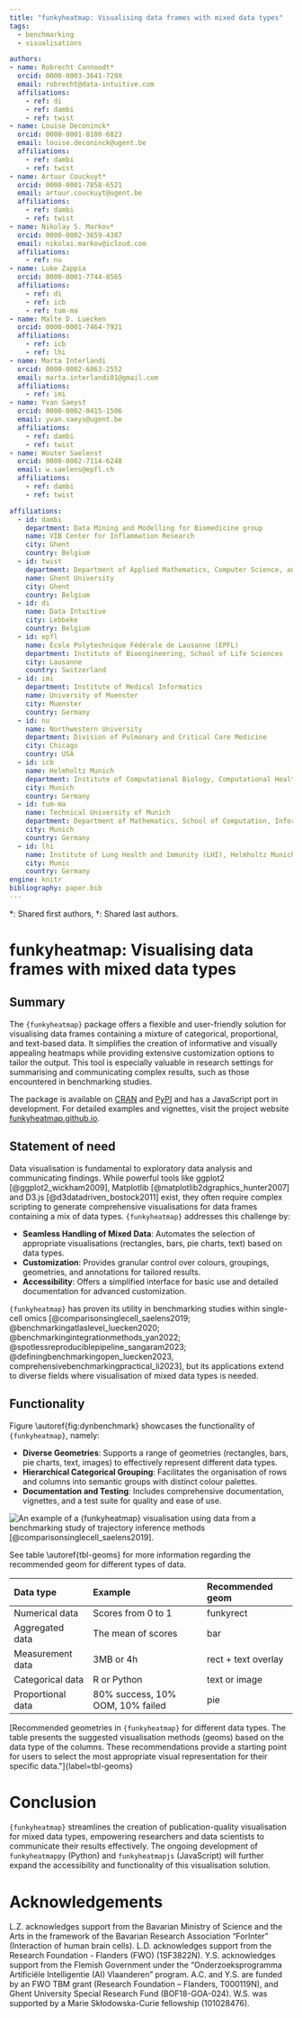```yaml
---
title: "funkyheatmap: Visualising data frames with mixed data types"
tags:
  - benchmarking
  - visualisations

authors:
- name: Robrecht Cannoodt*
  orcid: 0000-0003-3641-729X
  email: robrecht@data-intuitive.com
  affiliations:
	- ref: di
	- ref: dambi
	- ref: twist
- name: Louise Deconinck*
  orcid: 0000-0001-8100-6823
  email: louise.deconinck@ugent.be
  affiliations:
    - ref: dambi
    - ref: twist
- name: Artuur Couckuyt*
  orcid: 0000-0001-7858-6521
  email: artuur.couckuyt@ugent.be
  affiliations:
    - ref: dambi
    - ref: twist
- name: Nikolay S. Markov*
  orcid: 0000-0002-3659-4387
  email: nikolai.markov@icloud.com
  affiliations:
    - ref: nu
- name: Luke Zappia
  orcid: 0000-0001-7744-8565
  affiliations:
    - ref: di
    - ref: icb
    - ref: tum-ma
- name: Malte D. Luecken
  orcid: 0000-0001-7464-7921
  affiliations:
    - ref: icb
    - ref: lhi
- name: Marta Interlandi
  orcid: 0000-0002-6863-2552
  email: marta.interlandi01@gmail.com
  affiliations:
    - ref: imi
- name: Yvan Saeys†
  orcid: 0000-0002-0415-1506
  email: yvan.saeys@ugent.be
  affiliations:
    - ref: dambi
    - ref: twist
- name: Wouter Saelens†
  orcid: 0000-0002-7114-6248
  email: w.saelens@epfl.ch
  affiliations:
    - ref: dambi
    - ref: twist

affiliations:
  - id: dambi
    department: Data Mining and Modelling for Biomedicine group
    name: VIB Center for Inflammation Research
    city: Ghent
    country: Belgium
  - id: twist
    department: Department of Applied Mathematics, Computer Science, and Statistics
    name: Ghent University
    city: Ghent
    country: Belgium
  - id: di
    name: Data Intuitive
    city: Lebbeke
    country: Belgium
  - id: epfl
    name: École Polytechnique Fédérale de Lausanne (EPFL)
    department: Institute of Bioengineering, School of Life Sciences
    city: Lausanne
    country: Switzerland
  - id: imi
    department: Institute of Medical Informatics
    name: University of Muenster
    city: Muenster
    country: Germany
  - id: nu
    name: Northwestern University
    department: Division of Pulmonary and Critical Care Medicine
    city: Chicago
    country: USA
  - id: icb
    name: Helmholtz Munich
    department: Institute of Computational Biology, Computational Health Center
    city: Munich
    country: Germany
  - id: tum-ma
    name: Technical University of Munich
    department: Department of Mathematics, School of Computation, Information and Technology
    city: Munich
    country: Germany
  - id: lhi
    name: Institute of Lung Health and Immunity (LHI), Helmholtz Munich, Comprehensive Pneumology Center (CPC-M), Germany; Member of the German Center for Lung Research (DZL)
    city: Munic
    country: Germany
engine: knitr
bibliography: paper.bib
---
```


*: Shared first authors, †: Shared last authors.

# funkyheatmap: Visualising data frames with mixed data types

## Summary

The `{funkyheatmap}` package offers a flexible and user-friendly solution for visualising data frames containing a mixture of categorical, proportional, and text-based data. It simplifies the creation of informative and visually appealing heatmaps while providing extensive customization options to tailor the output. This tool is especially valuable in research settings for summarising and communicating complex results, such as those encountered in benchmarking studies.

The package is available on [CRAN](https://cran.r-project.org/package=funkyheatmap) and [PyPI](https://pypi.org/project/funkyheatmappy/) and has a JavaScript port in development. For detailed examples and vignettes, visit the project website [funkyheatmap.github.io](https://funkyheatmap.github.io).

## Statement of need
Data visualisation is fundamental to exploratory data analysis and communicating findings. While powerful tools like ggplot2 [@ggplot2_wickham2009], Matplotlib [@matplotlib2dgraphics_hunter2007] and D3.js [@d3datadriven_bostock2011] exist, they often require complex scripting to generate comprehensive visualisations for data frames containing a mix of data types. `{funkyheatmap}` addresses this challenge by:

* **Seamless Handling of Mixed Data**: Automates the selection of appropriate visualisations (rectangles, bars, pie charts, text) based on data types.
* **Customization**: Provides granular control over colours, groupings, geometries, and annotations for tailored results.
* **Accessibility**: Offers a simplified interface for basic use and detailed documentation for advanced customization.

`{funkyheatmap}` has proven its utility in benchmarking studies within single-cell omics [@comparisonsinglecell_saelens2019; @benchmarkingatlaslevel_luecken2020; @benchmarkingintegrationmethods_yan2022; @spotlessreproduciblepipeline_sangaram2023; @definingbenchmarkingopen_luecken2023, comprehensivebenchmarkingpractical_li2023], but its applications extend to diverse fields where visualisation of mixed data types is needed.

## Functionality
Figure \autoref{fig:dynbenchmark} showcases the functionality of `{funkyheatmap}`, namely:

* **Diverse Geometries**: Supports a range of geometries (rectangles, bars, pie charts, text, images) to effectively represent different data types.
* **Hierarchical Categorical Grouping**: Facilitates the organisation of rows and columns into semantic groups with distinct colour palettes.
* **Documentation and Testing**: Includes comprehensive documentation, vignettes, and a test suite for quality and ease of use.

![An example of a `{funkyheatmap}` visualisation using data from a benchmarking study of trajectory inference methods [@comparisonsinglecell_saelens2019].](utils_files/figure-gfm/fig-dynbenchmark-1.png)

See table \autoref{tbl-geoms} for more information regarding the recommended geom for different types of data.

| Data type         | Example                          | Recommended geom    |
|:------------------|:---------------------------------|:--------------------|
| Numerical data    | Scores from 0 to 1               | funkyrect           |
| Aggregated data   | The mean of scores               | bar                 |
| Measurement data  | 3MB or 4h                        | rect + text overlay |
| Categorical data  | R or Python                      | text or image       |
| Proportional data | 80% success, 10% OOM, 10% failed | pie                 |

[Recommended geometries in `{funkyheatmap}` for different data types. The table presents the suggested visualisation methods (geoms) based on the data type of the columns. These recommendations provide a starting point for users to select the most appropriate visual representation for their specific data."]{label=tbl-geoms}

# Conclusion
`{funkyheatmap}` streamlines the creation of publication-quality visualisation for mixed data types, empowering researchers and data scientists to communicate their results effectively. The ongoing development of `funkyheatmappy` (Python) and `funkyheatmapjs` (JavaScript) will further expand the accessibility and functionality of this visualisation solution.

# Acknowledgements
<!-- Acknowledgement of any financial support. -->
L.Z. acknowledges support from the Bavarian Ministry of Science and the Arts in the framework of the Bavarian Research Association “ForInter” (Interaction of human brain cells).
L.D. acknowledges support from the Research Foundation - Flanders (FWO) (1SF3822N). 
Y.S. acknowledges support from the Flemish Government under the “Onderzoeksprogramma Artificiële Intelligentie (AI) Vlaanderen” program.
A.C. and Y.S. are funded by an FWO TBM grant (Research Foundation – Flanders, T000119N), and Ghent University Special Research Fund (BOF18-GOA-024).
W.S. was supported by a Marie Skłodowska-Curie fellowship (101028476).


